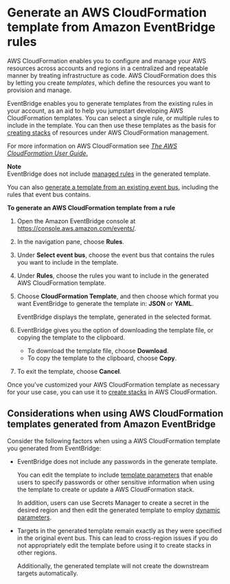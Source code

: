 # Generate an AWS CloudFormation template from Amazon EventBridge rules<a name="rule-generate-template"></a>

AWS CloudFormation enables you to configure and manage your AWS resources across accounts and regions in a centralized and repeatable manner by treating infrastructure as code\. AWS CloudFormation does this by letting you create *templates*, which define the resources you want to provision and manage\.

EventBridge enables you to generate templates from the existing rules in your account, as an aid to help you jumpstart developing AWS CloudFormation templates\. You can select a single rule, or multiple rules to include in the template\. You can then use these templates as the basis for [creating stacks](https://docs.aws.amazon.com/AWSCloudFormation/latest/UserGuide/cfn-console-create-stack.html) of resources under AWS CloudFormation management\.

For more information on AWS CloudFormation see [*The AWS CloudFormation User Guide*\.](https://docs.aws.amazon.com/AWSCloudFormation/latest/UserGuide/Welcome.html)

**Note**  
EventBridge does not include [managed rules](https://docs.aws.amazon.com/eventbridge/latest/userguide/eb-rules.html) in the generated template\.

You can also [generate a template from an existing event bus](https://docs.aws.amazon.com/eventbridge/latest/userguide/eb-generate-event-bus-template.html), including the rules that event bus contains\.

**To generate an AWS CloudFormation template from a rule**

1. Open the Amazon EventBridge console at [https://console\.aws\.amazon\.com/events/](https://console.aws.amazon.com/events/)\.

1. In the navigation pane, choose **Rules**\.

1. Under **Select event bus**, choose the event bus that contains the rules you want to include in the template\.

1. Under **Rules**, choose the rules you want to include in the generated AWS CloudFormation template\.

1. Choose **CloudFormation Template**, and then choose which format you want EventBridge to generate the template in: **JSON** or **YAML**\.

   EventBridge displays the template, generated in the selected format\.

1. EventBridge gives you the option of downloading the template file, or copying the template to the clipboard\.
   + To download the template file, choose **Download**\.
   + To copy the template to the clipboard, choose **Copy**\.

1. To exit the template, choose **Cancel**\. 

Once you've customized your AWS CloudFormation template as necessary for your use case, you can use it to [create stacks](https://docs.aws.amazon.com/AWSCloudFormation/latest/UserGuide/cfn-console-create-stack.html) in AWS CloudFormation\.

## Considerations when using AWS CloudFormation templates generated from Amazon EventBridge<a name="eb-generate-rule-template-considerations"></a>

Consider the following factors when using a AWS CloudFormation template you generated from EventBridge:
+ EventBridge does not include any passwords in the generate template\.

  You can edit the template to include [template parameters](https://docs.aws.amazon.com/AWSCloudFormation/latest/UserGuide/parameters-section-structure.html) that enable users to specify passwords or other sensitive information when using the template to create or update a AWS CloudFormation stack\.

  In addition, users can use Secrets Manager to create a secret in the desired region and then edit the generated template to employ [dynamic parameters](https://docs.aws.amazon.com/AWSCloudFormation/latest/UserGuide/dynamic-references.html#dynamic-references-secretsmanager)\.
+ Targets in the generated template remain exactly as they were specified in the original event bus\. This can lead to cross\-region issues if you do not appropriately edit the template before using it to create stacks in other regions\.

  Additionally, the generated template will not create the downstream targets automatically\.